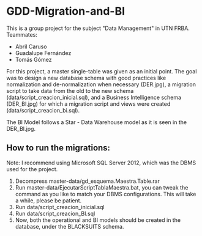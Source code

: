 # GDD-Migration-and-BI

This is a group project for the subject "Data Management" in UTN FRBA.
Teammates:

- Abril Caruso
- Guadalupe Fernández
- Tomás Gómez

For this project, a master single-table was given as an initial point. The goal was to design a new database schema with good practices like normalization and de-normalization when necessary (DER.jpg), a migration script to take data from the old to the new schema (data/script_creacion_inicial.sql), and a Business Intelligence schema (DER_BI.jpg) for which a migration script and views were created (data/script_creacion_bi.sql).

The BI Model follows a Star - Data Warehouse model as it is seen in the DER_BI.jpg.

## How to run the migrations:
Note: I recommend using Microsoft SQL Server 2012, which was the DBMS used for the project.

1. Decompress master-data/gd_esquema.Maestra.Table.rar
2. Run master-data/EjecutarScriptTablaMaestra.bat, you can tweak the command as you like to match your DBMS configurations. This will take a while, please be patient.
3. Run data/script_creacion_inicial.sql
4. Run data/script_creacion_BI.sql
5. Now, both the operational and BI models should be created in the database, under the BLACKSUITS schema.
